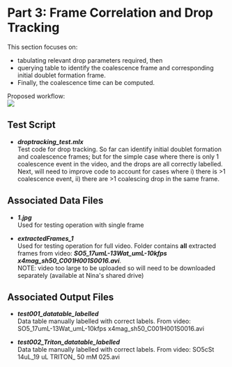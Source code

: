# Part 3: Frame Correlation and Drop Tracking 

This section focuses on: 
* tabulating relevant drop parameters required, then 
* querying table to identify the coalescence frame and corresponding initial doublet formation frame. 
* Finally, the coalescence time can be computed.  

Proposed workflow:  
<img src="https://drive.google.com/uc?export=view&id=1wcietq-Nsedbjzo2_QkUyTxgAUNwFn2U">



## Test Script
* ***droptracking_test.mlx***  
   Test code for drop tracking. So far can identify initial doublet formation and coalescence frames; but for the simple case where there is only 1 coalescence event in the video, and the drops are all correctly labelled. Next, will need to improve code to account for cases where i) there is >1 coalescence event, ii) there are >1 coalescing drop in the same frame. 
   
## Associated Data Files    
* ***1.jpg***  
Used for testing operation with single frame

* ***extractedFrames_1***  
Used for testing operation for full video. Folder contains **all** extracted frames from video: ***SO5_17umL-13Wat_umL-10kfps x4mag_sh50_C001H001S0016.avi***.  
NOTE: video too large to be uploaded so will need to be downloaded separately (available at Nina's shared drive)

## Associated Output Files
* ***test001_datatable_labelled***  
Data table manually labelled with correct labels. From video: SO5_17umL-13Wat_umL-10kfps x4mag_sh50_C001H001S0016.avi

* ***test002_Triton_datatable_labelled***  
Data table manually labelled with correct labels. From video: SO5cSt 14uL_19 uL TRITON_ 50 mM 025.avi  

